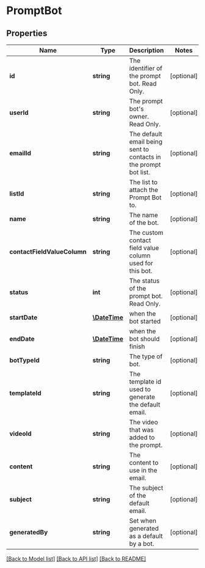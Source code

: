 # PromptBot

## Properties
Name | Type | Description | Notes
------------ | ------------- | ------------- | -------------
**id** | **string** | The identifier of the prompt bot. Read Only. | [optional] 
**userId** | **string** | The prompt bot&#39;s owner. Read Only. | [optional] 
**emailId** | **string** | The default email being sent to contacts in the prompt bot list. | [optional] 
**listId** | **string** | The list to attach the Prompt Bot to. | [optional] 
**name** | **string** | The name of the bot. | [optional] 
**contactFieldValueColumn** | **string** | The custom contact field value column used for this bot. | [optional] 
**status** | **int** | The status of the prompt bot. Read Only. | [optional] 
**startDate** | [**\DateTime**](\DateTime.md) | when the bot started | [optional] 
**endDate** | [**\DateTime**](\DateTime.md) | when the bot should finish | [optional] 
**botTypeId** | **string** | The type of bot. | [optional] 
**templateId** | **string** | The template id used to generate the default email. | [optional] 
**videoId** | **string** | The video that was added to the prompt. | [optional] 
**content** | **string** | The content to use in the email. | [optional] 
**subject** | **string** | The subject of the default email. | [optional] 
**generatedBy** | **string** | Set when generated as a default by a bot. | [optional] 

[[Back to Model list]](../README.md#documentation-for-models) [[Back to API list]](../README.md#documentation-for-api-endpoints) [[Back to README]](../README.md)


